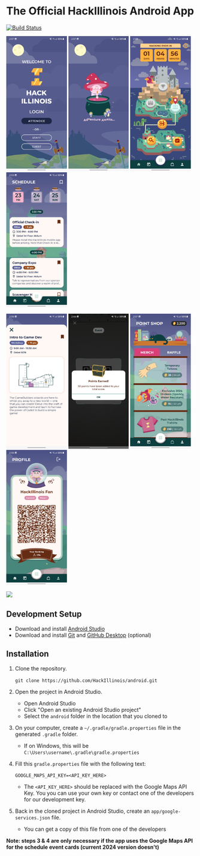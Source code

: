 # The Official HackIllinois Android App
[![Build Status](https://github.com/hackillinois/android/workflows/CI/badge.svg)](https://github.com/HackIllinois/android/actions)

<img src="screenshots/welcome_screen_2024.jpg" height="360"/> <img src="screenshots/loading_screen_2024.jpg" height="360"/> <img src="screenshots/home_screen_2024.jpg" height="360"/> <img src="screenshots/schedule_screen_2024.jpg" height="360"/> 

<img src="screenshots/card_screen_2024.jpg" height="360"/> <img src="screenshots/scanner_screen_2024.jpg" height="360"/> <img src="screenshots/point_shop_screen_2024.jpg" height="360"/> <img src="screenshots/profile_screen_2024.jpg" height="360"/>

[<img src="https://freelogopng.com/images/all_img/1664287128google-play-store-logo-png.png" height="45">](https://play.google.com/store/apps/details?id=org.hackillinois.android.release)

## Development Setup
* Download and install [Android Studio](https://developer.android.com/studio)
* Download and install [Git](https://git-scm.com/downloads) and [GitHub Desktop](https://desktop.github.com/) (optional)

## Installation
1. Clone the repository.

   `git clone https://github.com/HackIllinois/android.git`

2. Open the project in Android Studio.
     - Open Android Studio
     - Click "Open an existing Android Studio project"
     - Select the `android` folder in the location that you cloned to

3. On your computer, create a `~/.gradle/gradle.properties` file in the generated `.gradle` folder.
     - If on Windows, this will be `C:\Users\username\.gradle\gradle.properties`

4. Fill this `gradle.properties` file with the following text:
    ```
    GOOGLE_MAPS_API_KEY=<API_KEY_HERE>
    ```
     - The `<API_KEY_HERE>` should be replaced with the Google Maps API Key. You you can use your own key or contact one of the developers for our development key.

5. Back in the cloned project in Android Studio, create an `app/google-services.json` file.
     - You can get a copy of this file from one of the developers

**Note: steps 3 & 4 are only necessary if the app uses the Google Maps API for the schedule event cards (current 2024 version doesn't)**
